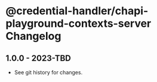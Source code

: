 # @credential-handler/chapi-playground-contexts-server Changelog

## 1.0.0 - 2023-TBD

- See git history for changes.

